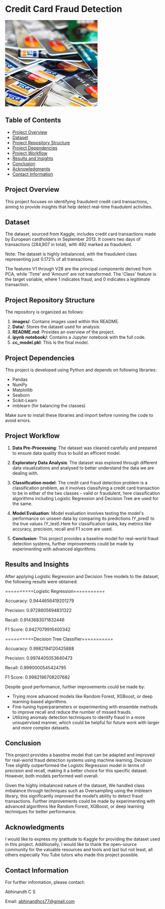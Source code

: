 # Credit Card Fraud Detection 

<img src="card.jpg" width="300" height="280">

## Table of Contents

- [Project Overview](#Project-overview)
- [Dataset](#Dataset)
- [Project Repository Structure](#Project-Repository-Structure)
- [Project Dependencies](#project-dependencies)
- [Project Workflow](#project-workflow)
- [Results and Insights](#results-and-insights)
- [Conclusion](#conclusion)
- [Acknowledgments](#acknowledgments)
- [Contact Information](#contact-information)

## Project Overview

This project focuses on identifying fraudulent credit card transactions, aiming to provide insights that help detect real-time fraudulent activities.

## Dataset

The dataset, sourced from Kaggle, includes credit card transactions made by European cardholders in September 2013. It covers two days of transactions (284,807 in total), with 492 marked as fraudulent.

Note: The dataset is highly imbalanced, with the fraudulent class representing just 0.172% of all transactions.

The features V1 through V28 are the principal components derived from PCA, while 'Time' and 'Amount' are not transformed. The 'Class' feature is the target variable, where 1 indicates fraud, and 0 indicates a legitimate transaction.

## Project Repository Structure

The repository is organized as follows:

1. **images/**: Contains images used within this README.
2. **Data/**: Stores the dataset used for analysis.
3. **README.md**: Provides an overview of the project.
4. **ipynb notebook/**: Contains a Jupyter notebook with the full code.
5. **cc_model.pkl**: This is the final model.

## Project Dependencies

This project is developed using Python and depends on following libraries:

- Pandas
- NumPy
- Matplotlib
- Seaborn
- Scikit-Learn
- imblearn (for balancing the classes)

Make sure to install these libraries and import before running the code to avoid errors.

## Project Workflow

1. **Data Pre-Processing**: The dataset was cleaned carefully and prepared to ensure data quality thus to build an efficent model.
   
2. **Exploratory Data Analysis**: The dataset was explored through different data visualizations and analysed to better understand the data we are dealing with.
   
3. **Classification model**: The credit card fraud detection problem is a classification problem, as it involves classifying a credit card transaction to be in either of the two classes – valid or fraudulent, here classification algorithms including Logistic Regression and Decision Tree are used for the same.
   
4. **Model Evaluation**: Model evaluation involves testing the model's performance on unseen data by comparing its predictions (Y_pred) to the true values (Y_test).Here for classification tasks, key metrics like accuracy, precision, recall and F1 score are used.
   
5. **Conclusion**: This project provides a baseline model for real-world fraud detection systems, further improvements could be made by experimenting with advanced algorithms.

## Results and Insights

After applying Logistic Regression and Decision Tree models to the dataset, the following results were obtained:

==========Logistic Regression===========

 Accuaracy: 0.9444656419201279
 
 Precision: 0.9728605694831322
 
 Recall: 0.9143683071832446
 
 F1 Score: 0.9427079916400342

==========Decision Tree Classifier===========

 Accuaracy: 0.9982194120425888
 
 Precision: 0.9974405053640473
 
 Recall: 0.9990000545424795
 
 F1 Score: 0.9982196708207682

Despite good performance, further improvements could be made by:

* Trying more advanced models like Random Forest, XGBoost, or deep learning-based algorithms.
* Fine-tuning hyperparameters or experimenting with ensemble methods to improve recall and reduce the number of missed frauds.
* Utilizing anomaly detection techniques to identify fraud in a more unsupervised manner, which could be helpful for future work with larger and more complex datasets.

## Conclusion 

This project provides a baseline model that can be adapted and improved for real-world fraud detection systems using machine learning. Decision Tree slightly outperformed the Logistic Regression model in terms of precision and recall, making it a better choice for this specific dataset. However, both models performed well overall.

Given the highly imbalanced nature of the dataset, We handled class imbalance through techniques such as Oversampling using the imblearn library, this significantly improved the model’s ability to detect fraud transactions. 
Further improvements could be made by experimenting with advanced algorithms like Random Forest, XGBoost, or deep learning techniques for better performance.

## Acknowledgments

I would like to express my gratitude to Kaggle for providing the dataset used in this project. Additionally, I would like to thank the open-source community for the valuable resources and tools and last but not least, all others especially You Tube tutors who made this project possible.

## Contact Information

For further information, please contact:

Abhinandh C S

Email: abhinandhcs77@gmail.com
